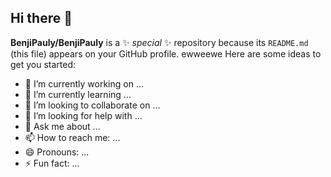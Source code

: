## Hi there 👋


**BenjiPauly/BenjiPauly** is a ✨ _special_ ✨ repository because its `README.md` (this file) appears on your GitHub profile.
ewweewe
Here are some ideas to get you started:

- 🔭 I’m currently working on ...
- 🌱 I’m currently learning ...
- 👯 I’m looking to collaborate on ...
- 🤔 I’m looking for help with ...
- 💬 Ask me about ...
- 📫 How to reach me: ...
- 😄 Pronouns: ...
- ⚡ Fun fact: ...

